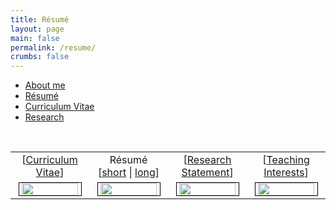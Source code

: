 ```yaml
---
title: Résumé
layout: page
main: false
permalink: /resume/
crumbs: false
---
```


<ul class="nav nav-tabs" role="tablist">
	<li role="presentation"><a href="/about/">About me</a></li>
	<li role="presentation" class="active"><a href="/resume/">Résumé</a></li>
	<li role="presentation"><a href="/cv/">Curriculum Vitae</a></li>
	<li role="presentation"><a href="/research/">Research</a></li>
</ul>

<br />

<table style="border:0;width:100%;">
<tr>
<td style="width:25%;border:0;text-align:center;vertical-align:middle;">[<a href="https://www.dropbox.com/s/3f2tk50o3jczpm0/cv.pdf">Curriculum Vitae</a>]</td>
<td style="width:25%;border:0;text-align:center;vertical-align:middle;">Résumé [<a href="https://www.dropbox.com/s/f74tocrgnbmmecu/resume.pdf">short</a> | <a href="https://www.dropbox.com/s/kwzrvb8yl8cbnr2/resumelong.pdf">long</a>]</td>
<td style="width:25%;border:0;text-align:center;vertical-align:middle;">[<a href="https://www.dropbox.com/s/qqdqsvcgsubt108/researchStatement.pdf">Research Statement</a>]</td>
<td style="width:25%;border:0;text-align:center;vertical-align:middle;">[<a href="https://www.dropbox.com/s/s8s09v7mfqhop3y/interests.pdf">Teaching Interests</a>]</td>
</tr>
<tr>
<td style="width:25%;border:0;text-align:center;vertical-align:middle;">
<a href="https://www.dropbox.com/s/3f2tk50o3jczpm0/cv.pdf"><img src="http://farm6.static.flickr.com/5260/5449376333_b26f51a3e2_d.jpg" width="90%" style="border:1px solid black;"></a>
</td>
<td style="width:25%;border:0;text-align:center;vertical-align:middle;">
<img src="http://farm6.static.flickr.com/5259/5449986444_4220d81a27_d.jpg" width="90%" style="border:1px solid black;">
</td>
<td style="width:25%;border:0;text-align:center;vertical-align:middle;"><a href="https://www.dropbox.com/s/qqdqsvcgsubt108/researchStatement.pdf"><img src="http://farm5.static.flickr.com/4082/5449407883_71fb8a80dc_d.jpg" width="90%" style="border:1px solid black;"></a></td>
<td style="width:25%;border:0;text-align:center;vertical-align:middle;"><a href="https://www.dropbox.com/s/s8s09v7mfqhop3y/interests.pdf"><img src="http://farm8.staticflickr.com/7218/7253655898_b132daf627_b_d.jpg" width="90%" style="border:1px solid black;"></a></td>
</tr>
</table>
